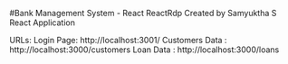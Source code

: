 #Bank Management System - React
ReactRdp
Created by Samyuktha S 
React Application

URLs:
Login Page: http://localhost:3001/
Customers Data : http://localhost:3000/customers
Loan Data : http://localhost:3000/loans
